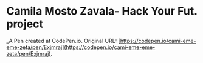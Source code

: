 # Camila Mosto  Zavala- Hack Your Fut. project
 _A Pen created at CodePen.io. Original URL: [https://codepen.io/cami-eme-eme-zeta/pen/Exjmraj](https://codepen.io/cami-eme-eme-zeta/pen/Exjmraj).

 